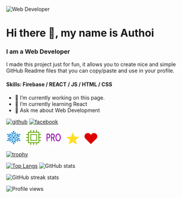 ![Web Developer](https://scontent.fdac134-1.fna.fbcdn.net/v/t39.30808-6/242359587_1491379814528818_6698399653953414635_n.png?stp=dst-png_p180x540&_nc_cat=107&ccb=1-7&_nc_sid=e3f864&_nc_ohc=MYkNWpBqZhwAX-9CSHY&_nc_ht=scontent.fdac134-1.fna&oh=00_AfBZeawOpUTiHVVw7HH58572wk3WtSacED0DkkGPIfosOQ&oe=64D405CE)
# Hi there 👋, my name is Authoi
### I am a Web Developer

I made this project just for fun, it allows you to create nice and simple GitHub Readme files that you can copy/paste and use in your 
                                                          profile.

#### Skills: Firebase / REACT / JS / HTML / CSS

- 🔭 I’m currently working on this page. 
- 🌱 I’m currently learning React 
- 💬 Ask me about Web Development 


[<img src='https://cdn.jsdelivr.net/npm/simple-icons@3.0.1/icons/github.svg' alt='github' height='40'>](https://github.com/Authoi234)  [<img src='https://cdn.jsdelivr.net/npm/simple-icons@3.0.1/icons/facebook.svg' alt='facebook' height='40'>](https://www.facebook.com/authoi234)  

<a href='https://archiveprogram.github.com/'><img src='https://raw.githubusercontent.com/acervenky/animated-github-badges/master/assets/acbadge.gif' width='40' height='40'></a> <a href='https://docs.github.com/en/developers'><img src='https://raw.githubusercontent.com/acervenky/animated-github-badges/master/assets/devbadge.gif' width='40' height='40'></a> <a href='https://github.com/pricing'><img src='https://raw.githubusercontent.com/acervenky/animated-github-badges/master/assets/pro.gif' width='40' height='40'></a> <a href='https://stars.github.com/'><img src='https://raw.githubusercontent.com/acervenky/animated-github-badges/master/assets/starbadge.gif' width='35' height='35'></a> <a href='https://docs.github.com/en/github/supporting-the-open-source-community-with-github-sponsors'><img src='https://raw.githubusercontent.com/acervenky/animated-github-badges/master/assets/sponsorbadge.gif' width='35' height='35'></a> 

[![trophy](https://github-profile-trophy.vercel.app/?username=Authoi234)](https://github.com/ryo-ma/github-profile-trophy) 

[![Top Langs](https://github-readme-stats.vercel.app/api/top-langs/?username=Authoi234)](https://github.com/anuraghazra/github-readme-stats) ![GitHub stats](https://github-readme-stats.vercel.app/api?username=Authoi234&show_icons=true&count_private=true)  

![GitHub streak stats](https://streak-stats.demolab.com/?user=Authoi234)  

![Profile views](https://gpvc.arturio.dev/Authoi234)  
